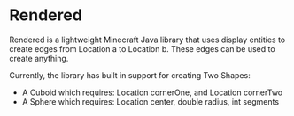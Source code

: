 # Rendered
Rendered is a lightweight Minecraft Java library that uses display entities to create edges from Location a to Location b. These edges can be used to create anything.

Currently, the library has built in support for creating Two Shapes:
- A Cuboid which requires: Location cornerOne, and Location cornerTwo
- A Sphere which requires: Location center, double radius, int segments
